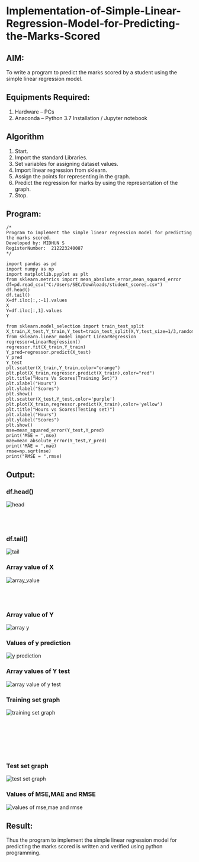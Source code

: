 # Implementation-of-Simple-Linear-Regression-Model-for-Predicting-the-Marks-Scored

## AIM:
To write a program to predict the marks scored by a student using the simple linear regression model.

## Equipments Required:
1. Hardware – PCs
2. Anaconda – Python 3.7 Installation / Jupyter notebook

## Algorithm
1. Start.
2. Import the standard Libraries. 
3. Set variables for assigning dataset values. 
4. Import linear regression from sklearn. 
5. Assign the points for representing in the graph. 
6. Predict the regression for marks by using the representation of the graph.
7. Stop.
## Program:
```
/*
Program to implement the simple linear regression model for predicting the marks scored.
Developed by: MIDHUN S
RegisterNumber:  212223240087
*/

import pandas as pd
import numpy as np
import matplotlib.pyplot as plt
from sklearn.metrics import mean_absolute_error,mean_squared_error
df=pd.read_csv("C:/Users/SEC/Downloads/student_scores.csv")
df.head()
df.tail()
X=df.iloc[:,:-1].values
X
Y=df.iloc[:,1].values
Y
```
```
from sklearn.model_selection import train_test_split
X_train,X_test,Y_train,Y_test=train_test_split(X,Y,test_size=1/3,random_state=0)
from sklearn.linear_model import LinearRegression
regressor=LinearRegression()
regressor.fit(X_train,Y_train)
Y_pred=regressor.predict(X_test)
Y_pred
Y_test
plt.scatter(X_train,Y_train,color="orange")
plt.plot(X_train,regressor.predict(X_train),color="red")
plt.title("Hours Vs Scores(Training Set)")
plt.xlabel("Hours")
plt.ylabel("Scores")
plt.show()
plt.scatter(X_test,Y_test,color='purple')
plt.plot(X_train,regressor.predict(X_train),color='yellow')
plt.title("Hours vs Scores(Testing set)")
plt.xlabel("Hours")
plt.ylabel("Scores")
plt.show()
mse=mean_squared_error(Y_test,Y_pred)
print('MSE = ',mse)
mae=mean_absolute_error(Y_test,Y_pred)
print('MAE = ',mae)
rmse=np.sqrt(mse)
print("RMSE = ",rmse)  
```

## Output:

### df.head()
![head](https://github.com/23003250/Implementation-of-Simple-Linear-Regression-Model-for-Predicting-the-Marks-Scored/assets/139331462/3c5080ef-6535-4d88-b010-c67bd2998b72)
<br><br><br><br>





### df.tail()
![tail](https://github.com/23003250/Implementation-of-Simple-Linear-Regression-Model-for-Predicting-the-Marks-Scored/assets/139331462/e9decb0a-b79b-4441-9faf-f15443e3541d)

### Array value of X
![array_value](https://github.com/23003250/Implementation-of-Simple-Linear-Regression-Model-for-Predicting-the-Marks-Scored/assets/139331462/918413cc-f7c6-486c-a72e-2f3d4c83c179)
<br><br><br><br>





### Array value of Y
![array y](https://github.com/23003250/Implementation-of-Simple-Linear-Regression-Model-for-Predicting-the-Marks-Scored/assets/139331462/9ee52757-9cc1-4093-b01a-925d69375611)

### Values of y prediction
![y prediction](https://github.com/23003250/Implementation-of-Simple-Linear-Regression-Model-for-Predicting-the-Marks-Scored/assets/139331462/3ac730f0-6054-4fc7-92dc-7a7c4b3a52b8)

### Array values of Y test
![array value of y test](https://github.com/23003250/Implementation-of-Simple-Linear-Regression-Model-for-Predicting-the-Marks-Scored/assets/139331462/4152c892-4edc-4c2f-ba6a-a0450563fbd2)

### Training set graph
![training set graph](https://github.com/23003250/Implementation-of-Simple-Linear-Regression-Model-for-Predicting-the-Marks-Scored/assets/139331462/7af539a4-ffe7-4ed8-897c-61cff9425abb)
<br><br><br><br><br><br><br>








### Test set graph
![test set graph](https://github.com/23003250/Implementation-of-Simple-Linear-Regression-Model-for-Predicting-the-Marks-Scored/assets/139331462/9e34602b-4b76-4422-bcee-850c2d055d87)

### Values of MSE,MAE and RMSE
![values of mse,mae and rmse](https://github.com/23003250/Implementation-of-Simple-Linear-Regression-Model-for-Predicting-the-Marks-Scored/assets/139331462/b2d203af-4572-4f37-a6c9-0fe8dd0ca86c)


## Result:
Thus the program to implement the simple linear regression model for predicting the marks scored is written and verified using python programming.
